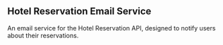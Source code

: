 <h2>Hotel Reservation Email Service</h2>
<p>An email service for the Hotel Reservation API, designed to notify users about their reservations.</p>
